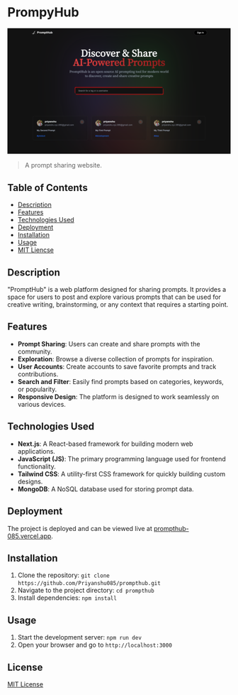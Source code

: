 # PrompyHub

![Project Image](bg.png)

> A prompt sharing website.

## Table of Contents

- [Description](#description)
- [Features](#features)
- [Technologies Used](#technologies-used)
- [Deployment](#deployment)
- [Installation](#installation)
- [Usage](#usage)
- [MIT Liencse](#license)

## Description

"PromptHub" is a web platform designed for sharing prompts. It provides a space for users to post and explore various prompts that can be used for creative writing, brainstorming, or any context that requires a starting point.

## Features

- **Prompt Sharing**: Users can create and share prompts with the community.
- **Exploration**: Browse a diverse collection of prompts for inspiration.
- **User Accounts**: Create accounts to save favorite prompts and track contributions.
- **Search and Filter**: Easily find prompts based on categories, keywords, or popularity.
- **Responsive Design**: The platform is designed to work seamlessly on various devices.

## Technologies Used

- **Next.js**: A React-based framework for building modern web applications.
- **JavaScript (JS)**: The primary programming language used for frontend functionality.
- **Tailwind CSS**: A utility-first CSS framework for quickly building custom designs.
- **MongoDB**: A NoSQL database used for storing prompt data.

## Deployment

The project is deployed and can be viewed live at [prompthub-085.vercel.app](https://prompthub-085.vercel.app).

## Installation

1. Clone the repository: `git clone https://github.com/Priyanshu085/prompthub.git`
2. Navigate to the project directory: `cd prompthub`
3. Install dependencies: `npm install`

## Usage

1. Start the development server: `npm run dev`
2. Open your browser and go to `http://localhost:3000`

## License
[MIT License](LICENSE)
